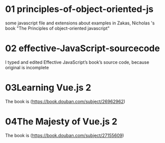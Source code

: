 01 principles-of-object-oriented-js
================================

some javascript file and extensions about examples in Zakas, Nicholas 's book "The Principles of object-oriented
javascript"

02 effective-JavaScript-sourcecode
===============================
I typed and edited Effective JavaScript’s book’s source code, because original is incomplete 

03Learning Vue.js 2
===============================
The book is (https://book.douban.com/subject/26962962)

04The Majesty of Vue.js 2
===============================
The book is (https://book.douban.com/subject/27155609)